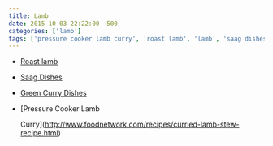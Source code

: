 ```yaml
---
title: Lamb
date: 2015-10-03 22:22:00 -500
categories: ['lamb']
tags: ['pressure cooker lamb curry', 'roast lamb', 'lamb', 'saag dishes', 'green curry dishes']
---
```


-   [Roast lamb](Roast_lamb "wikilink")
-   [Saag Dishes](Saag_Dishes "wikilink")
-   [Green Curry Dishes](Green_Curry_Dishes "wikilink")
-   [Pressure Cooker Lamb
    Curry](http://www.foodnetwork.com/recipes/curried-lamb-stew-recipe.html)
